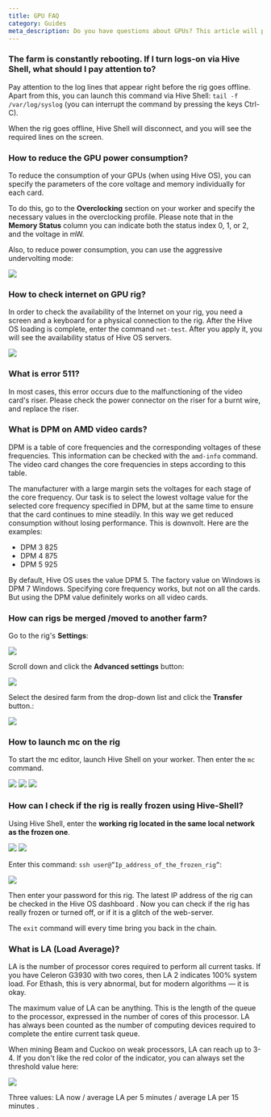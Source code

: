```yaml
---
title: GPU FAQ
category: Guides
meta_description: Do you have questions about GPUs? This article will provide you with answers.
---
```


### The farm is constantly rebooting. If I turn logs-on via Hive Shell, what should I pay attention to?
Pay attention to the log lines that appear right before the rig goes offline. Apart from this, you can launch this command via Hive Shell:
`tail -f /var/log/syslog` (you can interrupt the command by pressing the keys Ctrl-C).

When the rig goes offline, Hive Shell will disconnect, and you will see the required lines on the screen.

### How to reduce the GPU power consumption?
To reduce the consumption of your GPUs (when using Hive OS), you can specify the parameters of the core voltage and memory individually for each card.

To do this, go to the **Overclocking** section on your worker and specify the necessary values in the overclocking profile. Please note that in the **Memory Status** column you can indicate both the status index 0, 1, or 2, and the voltage in mW.

Also, to reduce power consumption, you can use the aggressive undervolting mode:

<img src="https://lbd.hiveos.farm/kbase/images/gpu/gpu1.png">

### How to check internet on GPU rig?
In order to check the availability of the Internet on your rig, you need a screen and a keyboard for a physical connection to the rig. After the Hive OS loading is complete, enter the command `net-test`. After you apply it, you will see the availability status of Hive OS servers.

<img src="https://lbd.hiveos.farm/kbase/images/gpu/gpu2.png">

### What is error 511?
In most cases, this error occurs due to the malfunctioning of the video card's riser. Please check the power connector on the riser for a burnt wire, and replace the riser.

### What is DPM on AMD video cards?
DPM is a table of core frequencies and the corresponding voltages of these frequencies. This information can be checked with the `amd-info` command. The video card changes the core frequencies in steps according to this table.

The manufacturer with a large margin sets the voltages for each stage of the core frequency. Our task is to select the lowest voltage value for the selected core frequency specified in DPM, but at the same time to ensure that the card continues to mine steadily. In this way we get reduced consumption without losing performance. This is downvolt. Here are the examples:

- DPM 3 825
- DPM 4 875
- DPM 5 925

By default, Hive OS uses the value DPM 5. The factory value on Windows is DPM 7 Windows. Specifying core frequency works, but not on all the cards. But using the DPM value definitely works on all video cards.

### How can rigs be merged /moved to another farm?
Go to the rig's **Settings**:

<img src="https://lbd.hiveos.farm/kbase/images/gpu/gpu3eng.png">

Scroll down and click the **Advanced settings** button:

<img src="https://lbd.hiveos.farm/kbase/images/gpu/gpu4eng.png">

Select the desired farm from the drop-down list and click the **Transfer** button.:

<img src="https://lbd.hiveos.farm/kbase/images/gpu/gpu5eng.png">

### How to launch mc on the rig
To start the mc editor, launch Hive Shell on your worker. Then enter the `mc` command.

<img src="https://lbd.hiveos.farm/kbase/images/gpu/gpu6.png">

<img src="https://lbd.hiveos.farm/kbase/images/gpu/gpu7.png">

<img src="https://lbd.hiveos.farm/kbase/images/gpu/gpu8.png">

### How can I check if the rig is really frozen using Hive-Shell?
Using Hive Shell, enter the **working rig located in the same local network as the frozen one**.

<img src="https://lbd.hiveos.farm/kbase/images/gpu/gpu9.png">

<img src="https://lbd.hiveos.farm/kbase/images/gpu/gpu10.png">

Enter this command: `ssh user@”Ip_address_of_the_frozen_rig”`:

<img src="https://lbd.hiveos.farm/kbase/images/gpu/gpu11.png">

Then enter your password for this rig. The latest IP address of the rig can be checked in the Hive OS dashboard . Now you can check if the rig has really frozen or turned off, or if it is a glitch of the web-server.

The `exit` command will every time bring you back in the chain.

### What is LA (Load Average)?
LA is the number of processor cores required to perform all current tasks. If you have Celeron G3930 with two cores, then LA 2 indicates 100% system load. For Ethash, this is very abnormal, but for modern algorithms — it is okay.

The maximum value of LA can be anything. This is the length of the queue to the processor, expressed in the number of cores of this processor. LA has always been counted as the number of computing devices required to complete the entire current task queue.

When mining Beam and Cuckoo on weak processors, LA can reach up to 3-4. If you don't like the red color of the indicator, you can always set the threshold value here:

<img src="https://lbd.hiveos.farm/kbase/images/gpu/gpu12eng.png">

Three values: LA now / average LA per 5 minutes / average LA per 15 minutes .
